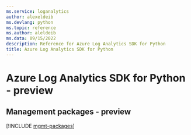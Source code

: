 ```yaml
---
ms.service: loganalytics
author: alexeldeib
ms.devlang: python
ms.topic: reference
ms.author: aleldeib
ms.data: 09/15/2022
description: Reference for Azure Log Analytics SDK for Python
title: Azure Log Analytics SDK for Python
---
```

# Azure Log Analytics SDK for Python - preview

## Management packages - preview
[!INCLUDE [mgmt-packages](log-analytics-mgmt-index.md)]